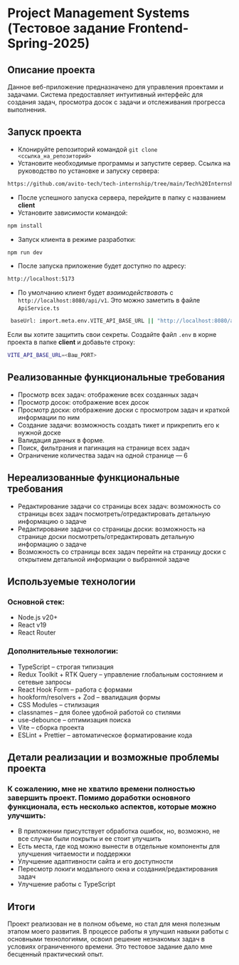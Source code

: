 # Project Management Systems (Тестовое задание Frontend-Spring-2025)

## Описание проекта

Данное веб-приложение предназначено для управления проектами и задачами. Система предоставляет интуитивный интерфейс для создания задач, просмотра досок с задачи и отслеживания прогресса выполнения.

## Запуск проекта

- Клонируйте репозиторий командой `git clone <ссылка_на_репозиторий>`
- Установите необходимые программы и запустите сервер. Ссылка на руководство по установке и запуску сервера:

```sh
https://github.com/avito-tech/tech-internship/tree/main/Tech%20Internships/Frontend/Frontend-trainee-assignment-spring-2025/server
```

- После успешного запуска сервера, перейдите в папку с названием **client**
- Установите зависимости командой:

```sh
npm install
```

- Запуск клиента в режиме разработки:

```sh
npm run dev
```

- После запуска приложение будет доступно по адресу:

```sh
http://localhost:5173

```

- По умолчанию клиент будет _взаимодействовать_ с `http://localhost:8080/api/v1`. Это можно заметить в файле `ApiService.ts`

```sh
 baseUrl: import.meta.env.VITE_API_BASE_URL || "http://localhost:8080/api/v1"
```

Если вы хотите защитить свои секреты. Создайте файл `.env` в корне проекта в папке **client** и добавьте строку:

```sh
VITE_API_BASE_URL=<Ваш_PORT>
```

## Реализованные функциональные требования

- Просмотр всех задач: отображение всех созданных задач
- Просмотр досок: отображение всех досок
- Просмотр доски: отображение доски с просмотром задач и краткой информации по ним
- Создание задачи: возможность создать тикет и прикрепить его к нужной доске
- Валидация данных в форме.
- Поиск, фильтрания и пагинация на странице всех задач
- Ограничение количества задач на одной странице — 6

## Нереализованные функциональные требования

- Редактирование задачи со страницы всех задач: возможность со страницы всех задач посмотреть/отредактировать детальную информацию о задаче
- Редактирование задачи со страницы доски: возможность на странице доски посмотреть/отредактировать детальную информацию о задаче
- Возможность со страницы всех задач перейти на страницу доски с открытием детальной информации о выбранной задаче

## Используемые технологии

### Основной стек:

- Node.js v20+
- React v19
- React Router

### Дополнительные технологии:

- TypeScript – строгая типизация
- Redux Toolkit + RTK Query – управление глобальным состоянием и сетевые запросы
- React Hook Form – работа с формами
- hookform/resolvers + Zod – ввалидация формы
- CSS Modules – стилизация
- classnames – для более удобной работой со стилями
- use-debounce – оптимизация поиска
- Vite – сборка проекта
- ESLint + Prettier – автоматическое форматирование кода

## Детали реализации и возможные проблемы проекта

### К сожалению, мне не хватило времени полностью завершить проект. Помимо доработки основного функционала, есть несколько аспектов, которые можно улучшить:

- В приложении присутствует обработка ошибок, но, возможно, не все случаи были покрыты и ее стоит улучшить
- Есть места, где код можно вынести в отдельные компоненты для улучшения читаемости и поддержки
- Улучшение адаптивности сайта и его доступности
- Пересмотр локиги модального окна и создания/редактирования задач
- Улучшение работы с TypeScript

## Итоги

Проект реализован не в полном объеме, но стал для меня полезным этапом моего развития. В процессе работы я улучшил навыки работы с основными технологиями, освоил решение незнакомых задач в условиях ограниченного времени. Это тестовое задание дало мне бесценный практический опыт.
